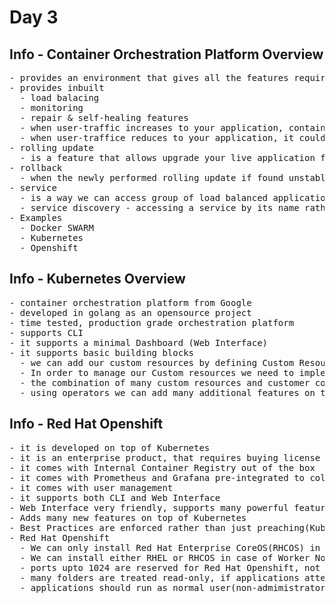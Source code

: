 # Day 3

## Info - Container Orchestration Platform Overview
<pre>
- provides an environment that gives all the features required to make our applicaiton highly available
- provides inbuilt
  - load balacing
  - monitoring
  - repair & self-healing features
  - when user-traffic increases to your application, container orchestration platform could scale up additional application instance to respond to multiple users quickly
  - when user-traffice reduces to your application, it could scale down idle application instances reducing cost
- rolling update
  - is a feature that allows upgrade your live application from one version to the other without any downtime
- rollback
  - when the newly performed rolling update if found unstable, if required it is possible to roll-back to previous stable version of your application without any down time
- service
  - is a way we can access group of load balanced application instances with a common name
  - service discovery - accessing a service by its name rather than IP address
- Examples
  - Docker SWARM
  - Kubernetes
  - Openshift
</pre>

## Info - Kubernetes Overview
<pre>
- container orchestration platform from Google
- developed in golang as an opensource project
- time tested, production grade orchestration platform
- supports CLI 
- it supports a minimal Dashboard (Web Interface)
- it supports basic building blocks
  - we can add our custom resources by defining Custom Resource Definitions (YAML with some schema)
  - In order to manage our Custom resources we need to implement Custom Controllers
  - the combination of many custom resources and customer controller is called Operator
  - using operators we can add many additional features on top of kubernetes
</pre>

## Info - Red Hat Openshift
<pre>
- it is developed on top of Kubernetes
- it is an enterprise product, that requires buying license from Red Hat
- it comes with Internal Container Registry out of the box
- it comes with Prometheus and Grafana pre-integrated to collect performance metrics and plot them into useful graphs
- it comes with user management
- it supports both CLI and Web Interface
- Web Interface very friendly, supports many powerful features that are not readily available in Kubernetes
- Adds many new features on top of Kubernetes
- Best Practices are enforced rather than just preaching(Kubernetes)
- Red Hat Openshift
  - We can only install Red Hat Enterprise CoreOS(RHCOS) in Master Nodes
  - We can install either RHEL or RHCOS in case of Worker Nodes, RHCOS is better choice though RHEL will work
  - ports upto 1024 are reserved for Red Hat Openshift, not available for user applications
  - many folders are treated read-only, if applications attempt to modify them, those applications will not run due to permission issue
  - applications should run as normal user(non-admimistrator), if they attempt things as admin, they won't be allowed to run
</pre>
